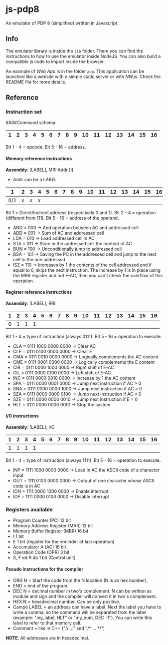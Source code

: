 # js-pdp8
An emulator of PDP 8 (simplified) written in Javascript.

## Info

The emulator library is inside the `lib` folder. There you can find the instructions to how to use the emulator inside NodeJS. You can also build a compatible js code to import inside the browser.

An example of *Web App* is in the folder `app`. This application can be launched like a website with e simple static server or with *NW.js*. Check the README file for more details.

## Reference

### Instruction set

####Command schema

|1|2|3|4|5|6|7|8|9|10|11|12|13|14|15|16|
| --- | --- | --- | --- | --- | --- | --- | --- | --- | --- | --- | --- | --- | --- | --- | --- |

Bit 1 - 4 = opcode.
Bit 5 - 16 = address.


#### Memory reference instructions

**Assembly**: [LABEL], MRI Addr [I]

* Addr can be a LABEL

|1|2|3|4|5|6|7|8|9|10|11|12|13|14|15|16|
| --- | --- | --- | --- | --- | --- | --- | --- | --- | --- | --- | --- | --- | --- | --- | --- |
|0/1|x |x |x |  | | | | | | | | | | | |

Bit 1 = Direct/Indirect address (respectively 0 and 1).
Bit 2 - 4 = operation (different from 111).
Bit 5 - 16 = address of the operand.

  * AND = 000 -> And operation between AC and addressed cell
  * ADD = 001 -> Sum of AC and addressed cell
  * LDA = 010 -> Load addressed cell in AC
  * STA = 011 -> Store in the addressed cell the content of AC
  * BUN = 100 -> Unconditionally jump to addressed cell
  * BSA = 101 -> Saving the PC in the addressed cell and jump to the next cell to the one addressed
  * ISZ = 110 -> Increases by 1 the contents of the cell addressed and if equal to 0, skips the next instruction. The increase by 1 is in place using the MBR register and not E-AC, then you can't check the overflow of this operation.

#### Register reference instructions

**Assembly**: [LABEL], RRI

|1|2|3|4|5|6|7|8|9|10|11|12|13|14|15|16|
| --- | --- | --- | --- | --- | --- | --- | --- | --- | --- | --- | --- | --- | --- | --- | --- |
|0 |1 |1 |1 |  | | | | | | | | | | | |

Bit 1 - 4 = type of instruction (always 0111).
Bit 5 - 16 = operation to execute.

  * CLA = 0111 1000 0000 0000 -> Clear AC
  * CLE = 0111 0100 0000 0000 -> Clear E
  * CMA = 0111 0010 0000 0000 -> Logically complements the AC content
  * CME = 0111 0001 0000 0000 -> Logically complements the E content
  * CIR = 0111 0000 1000 0000 -> Right shift of E-AC
  * CIL = 0111 0000 0100 0000 -> Left shift of E-AC
  * INC = 0111 0000 0010 0000 -> Increase by 1 the AC content
  * SPA = 0111 0000 0001 0000 -> Jump next instruction if AC > 0
  * SNA = 0111 0000 0000 1000 -> Jump next instruction if AC = 0
  * SZA = 0111 0000 0000 0100 -> Jump next instruction if AC < 0
  * SZE = 0111 0000 0000 0010 -> Jump next instruction if E = 0
  * HLT = 0111 0000 0000 0001 -> Stop the system

#### I/O instructions

**Assembly**: [LABEL], I/O

|1|2|3|4|5|6|7|8|9|10|11|12|13|14|15|16|
| --- | --- | --- | --- | --- | --- | --- | --- | --- | --- | --- | --- | --- | --- | --- | --- |
|1 |1 |1 |1 |  | | | | | | | | | | | |

Bit 1 - 4 = type of instruction (always 1111).
Bit 5 - 16 = operation to execute.

  * INP = 1111 1000 0000 0000 -> Load in AC the ASCII code of a character input
  * OUT = 1111 0100 0000 0000 -> Output of one character whose ASCII code is in AC
  * ION = 1111 0000 1000 0000 -> Enable interrupt
  * IOF = 1111 0000 0100 0000 -> Disable interrupt


### Registers available

  * Program Counter (PC) 12 bit
  * Memory Address Register (MAR) 12 bit
  * Memory Buffer Register (MBR) 16 bit
  * I 1 bit
  * E 1 bit (register for the reminder of last operation)
  * Accumulator A (AC) 16 bit
  * Operation Code (OPR) 3 bit
  * S, F ed R da 1 bit (Control unit)

#### Pseudo instructions for the compiler

  * ORG N = Start the code from the N location (N is an hex number).
  * END = end of the program.
  * DEC N = decimal number in two's complement. N can be written as module and sign and the compiler will convert it in two's complement.
  * HEX N = hexadecimal number. Can be only positive.
  * Campo LABEL = an address can have a label. Next the label you have to write a comma, so the command will be separated from the label (example: "my_label, HLT" or "my_num, DEC -1"). You can write this label to refer to that memory cell.
  * Comment = like in C++ ("// ..." and "/* ... */")

**NOTE**: All addresses are in hexadecimal.
